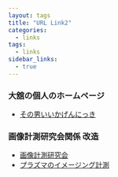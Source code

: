 ```yaml
---
layout: tags
title: "URL Link2"
categories:
  - links
tags: 
  - links
sidebar_links:
  - true
---
```


### 大舘の個人のホームページ
* <a href="https://ohdachi.wordpress.com/" target="_blank">その男いいかげんにっき</a>

### 画像計測研究会関係 改造

* <a href="http://153.127.246.50/~ohdachi/gazo_keisoku/index.html" target="_blank">画像計測研究会</a>
* <a href="http://incrbp.lhd.nifs.ac.jp/imaging.html" target="_blank">プラズマのイメージング計測</a>


